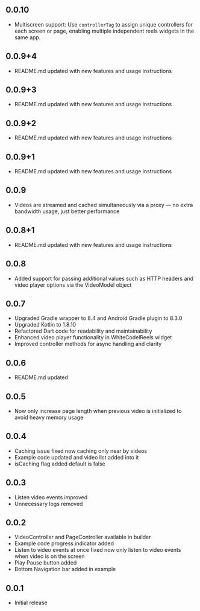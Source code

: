 ## 0.0.10

- Multiscreen support: Use `controllerTag` to assign unique controllers for each screen or page, enabling multiple independent reels widgets in the same app.

## 0.0.9+4

- README.md updated with new features and usage instructions

## 0.0.9+3

- README.md updated with new features and usage instructions

## 0.0.9+2

- README.md updated with new features and usage instructions

## 0.0.9+1

- README.md updated with new features and usage instructions

## 0.0.9

- Videos are streamed and cached simultaneously via a proxy — no extra bandwidth usage, just better performance

## 0.0.8+1

- README.md updated with new features and usage instructions

## 0.0.8

- Added support for passing additional values such as HTTP headers and video player options via the VideoModel object

## 0.0.7

- Upgraded Gradle wrapper to 8.4 and Android Gradle plugin to 8.3.0
- Upgraded Kotlin to 1.8.10
- Refactored Dart code for readability and maintainability
- Enhanced video player functionality in WhiteCodelReels widget
- Improved controller methods for async handling and clarity

## 0.0.6

- README.md updated

## 0.0.5

- Now only increase page length when previous video is initialized to avoid heavy memory usage

## 0.0.4

- Caching issue fixed now caching only near by videos
- Example code updated and video list added into it
- isCaching flag added default is false

## 0.0.3

- Listen video events improved
- Unnecessary logs removed

## 0.0.2

- VideoController and PageController available in builder
- Example code progress indicator added
- Listen to video events at once fixed now only listen to video events when video is on the screen
- Play Pause button added
- Bottom Navigation bar added in example

## 0.0.1

- Initial release

